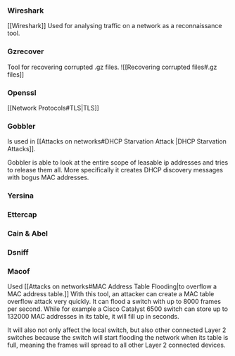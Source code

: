 ### Wireshark
[[Wireshark]]
Used for analysing traffic on a network as a reconnaissance tool.
### Gzrecover
Tool for recovering corrupted .gz files. ![[Recovering corrupted files#.gz files]]
### Openssl
[[Network Protocols#TLS|TLS]]

### Gobbler

Is used in [[Attacks on networks#DHCP Starvation Attack |DHCP Starvation Attacks]].

Gobbler is able to look at the entire scope of leasable ip addresses and tries to release them all. More specifically it creates DHCP discovery messages with bogus MAC addresses.

### Yersina

### Ettercap

### Cain & Abel

### Dsniff

### Macof
Used [[Attacks on networks#MAC Address Table Flooding|to overflow a MAC address table.]] 
With this tool, an attacker can create a MAC table overflow attack very quickly. It can flood a switch with up to 8000 frames per second. While for example a Cisco Catalyst 6500 switch can store up to 132000 MAC addresses in its table, it will fill up in seconds.

It will also not only affect the local switch, but also other connected Layer 2 switches because the switch will start flooding the network when its table is full, meaning the frames will spread to all other Layer 2 connected devices.